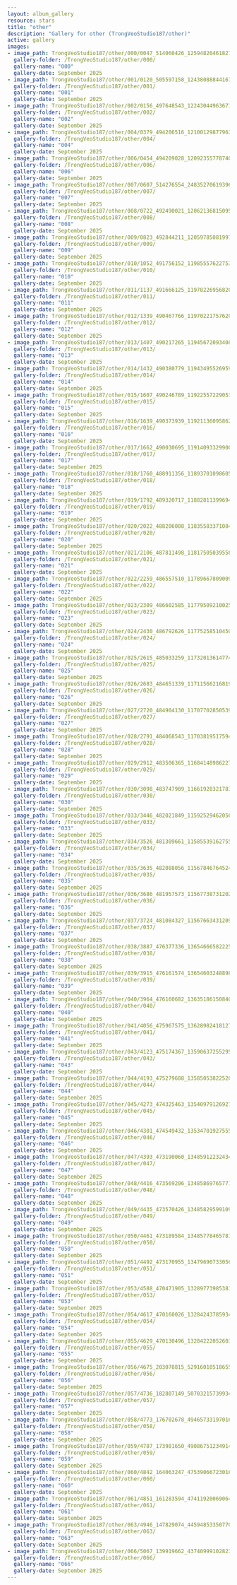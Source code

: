 ```yaml
---
layout: album_gallery
resource: stars
title: "other"
description: "Gallery for other (TrongVeoStudio187/other)"
active: gallery
images:
- image_path: TrongVeoStudio187/other/000/0047_514060426_1259482046182733_5978119071894713932_n.jpg
  gallery-folder: /TrongVeoStudio187/other/000/
  gallery-name: "000"
  gallery-date: September 2025
- image_path: TrongVeoStudio187/other/001/0120_505597158_1243808884416716_6577077859848667353_n.jpg
  gallery-folder: /TrongVeoStudio187/other/001/
  gallery-name: "001"
  gallery-date: September 2025
- image_path: TrongVeoStudio187/other/002/0156_497648543_1224304496367155_5065808355780298916_n.jpg
  gallery-folder: /TrongVeoStudio187/other/002/
  gallery-name: "002"
  gallery-date: September 2025
- image_path: TrongVeoStudio187/other/004/0379_494206516_1210012987796306_5702364039565785973_n.jpg
  gallery-folder: /TrongVeoStudio187/other/004/
  gallery-name: "004"
  gallery-date: September 2025
- image_path: TrongVeoStudio187/other/006/0454_494209028_1209235577874047_5825167893126404696_n.jpg
  gallery-folder: /TrongVeoStudio187/other/006/
  gallery-name: "006"
  gallery-date: September 2025
- image_path: TrongVeoStudio187/other/007/0607_514276554_24835270619396562_6065895012340466374_n.jpg
  gallery-folder: /TrongVeoStudio187/other/007/
  gallery-name: "007"
  gallery-date: September 2025
- image_path: TrongVeoStudio187/other/008/0722_492490021_1206213681509570_5601517097808780508_n.jpg
  gallery-folder: /TrongVeoStudio187/other/008/
  gallery-name: "008"
  gallery-date: September 2025
- image_path: TrongVeoStudio187/other/009/0823_492844211_1205978508199754_8599722673314494860_n.jpg
  gallery-folder: /TrongVeoStudio187/other/009/
  gallery-name: "009"
  gallery-date: September 2025
- image_path: TrongVeoStudio187/other/010/1052_491756152_1198555762275362_8978376571427784696_n.jpg
  gallery-folder: /TrongVeoStudio187/other/010/
  gallery-name: "010"
  gallery-date: September 2025
- image_path: TrongVeoStudio187/other/011/1137_491666125_1197822695682002_8576675464789614524_n.jpg
  gallery-folder: /TrongVeoStudio187/other/011/
  gallery-name: "011"
  gallery-date: September 2025
- image_path: TrongVeoStudio187/other/012/1339_490467766_1197022175762054_4249596615303954286_n.jpg
  gallery-folder: /TrongVeoStudio187/other/012/
  gallery-name: "012"
  gallery-date: September 2025
- image_path: TrongVeoStudio187/other/013/1407_490217265_1194567209340884_5044352009269187713_n.jpg
  gallery-folder: /TrongVeoStudio187/other/013/
  gallery-name: "013"
  gallery-date: September 2025
- image_path: TrongVeoStudio187/other/014/1432_490380779_1194349552695983_415630430532892384_n.jpg
  gallery-folder: /TrongVeoStudio187/other/014/
  gallery-name: "014"
  gallery-date: September 2025
- image_path: TrongVeoStudio187/other/015/1607_490246789_1192255722905366_6622289865860341995_n.jpg
  gallery-folder: /TrongVeoStudio187/other/015/
  gallery-name: "015"
  gallery-date: September 2025
- image_path: TrongVeoStudio187/other/016/1639_490373939_1192113609586244_8411539447053138598_n.jpg
  gallery-folder: /TrongVeoStudio187/other/016/
  gallery-name: "016"
  gallery-date: September 2025
- image_path: TrongVeoStudio187/other/017/1662_490030695_1191409332990005_3845599657976489466_n.jpg
  gallery-folder: /TrongVeoStudio187/other/017/
  gallery-name: "017"
  gallery-date: September 2025
- image_path: TrongVeoStudio187/other/018/1760_488911356_1189370109860594_6672744339215339120_n.jpg
  gallery-folder: /TrongVeoStudio187/other/018/
  gallery-name: "018"
  gallery-date: September 2025
- image_path: TrongVeoStudio187/other/019/1792_489320717_1188281139969491_1665553338562122379_n.jpg
  gallery-folder: /TrongVeoStudio187/other/019/
  gallery-name: "019"
  gallery-date: September 2025
- image_path: TrongVeoStudio187/other/020/2022_488206008_1183558337108438_1212044908027104027_n.jpg
  gallery-folder: /TrongVeoStudio187/other/020/
  gallery-name: "020"
  gallery-date: September 2025
- image_path: TrongVeoStudio187/other/021/2106_487811498_1181750503955888_471584907092042031_n.jpg
  gallery-folder: /TrongVeoStudio187/other/021/
  gallery-name: "021"
  gallery-date: September 2025
- image_path: TrongVeoStudio187/other/022/2259_486557510_1178966780900927_6991228129100015467_n.jpg
  gallery-folder: /TrongVeoStudio187/other/022/
  gallery-name: "022"
  gallery-date: September 2025
- image_path: TrongVeoStudio187/other/023/2309_486602585_1177950921002513_3629160938348071742_n.jpg
  gallery-folder: /TrongVeoStudio187/other/023/
  gallery-name: "023"
  gallery-date: September 2025
- image_path: TrongVeoStudio187/other/024/2430_486792626_1177525851045020_6024920736212004572_n.jpg
  gallery-folder: /TrongVeoStudio187/other/024/
  gallery-name: "024"
  gallery-date: September 2025
- image_path: TrongVeoStudio187/other/025/2615_485033259_1173201361477469_3861262155818854503_n.jpg
  gallery-folder: /TrongVeoStudio187/other/025/
  gallery-name: "025"
  gallery-date: September 2025
- image_path: TrongVeoStudio187/other/026/2683_484651339_1171156621681943_2414522111311722166_n.jpg
  gallery-folder: /TrongVeoStudio187/other/026/
  gallery-name: "026"
  gallery-date: September 2025
- image_path: TrongVeoStudio187/other/027/2720_484904130_1170770285053910_158828182726221000_n.jpg
  gallery-folder: /TrongVeoStudio187/other/027/
  gallery-name: "027"
  gallery-date: September 2025
- image_path: TrongVeoStudio187/other/028/2791_484068543_1170381951759410_3057771616981618162_n.jpg
  gallery-folder: /TrongVeoStudio187/other/028/
  gallery-name: "028"
  gallery-date: September 2025
- image_path: TrongVeoStudio187/other/029/2912_483506365_1168414898622782_1444289631628130049_n.jpg
  gallery-folder: /TrongVeoStudio187/other/029/
  gallery-name: "029"
  gallery-date: September 2025
- image_path: TrongVeoStudio187/other/030/3098_483747909_1166192832178322_5194775711503976150_n.jpg
  gallery-folder: /TrongVeoStudio187/other/030/
  gallery-name: "030"
  gallery-date: September 2025
- image_path: TrongVeoStudio187/other/033/3446_482021849_1159252946205644_6672754710945203553_n.jpg
  gallery-folder: /TrongVeoStudio187/other/033/
  gallery-name: "033"
  gallery-date: September 2025
- image_path: TrongVeoStudio187/other/034/3526_481309661_1158553916275547_877544474705761220_n.jpg
  gallery-folder: /TrongVeoStudio187/other/034/
  gallery-name: "034"
  gallery-date: September 2025
- image_path: TrongVeoStudio187/other/035/3635_482088056_1156784676452471_8144862296907553430_n.jpg
  gallery-folder: /TrongVeoStudio187/other/035/
  gallery-name: "035"
  gallery-date: September 2025
- image_path: TrongVeoStudio187/other/036/3686_481957573_1156773873120218_6804654375565018984_n.jpg
  gallery-folder: /TrongVeoStudio187/other/036/
  gallery-name: "036"
  gallery-date: September 2025
- image_path: TrongVeoStudio187/other/037/3724_481084327_1156766343120971_8497670216721777955_n.jpg
  gallery-folder: /TrongVeoStudio187/other/037/
  gallery-name: "037"
  gallery-date: September 2025
- image_path: TrongVeoStudio187/other/038/3887_476377336_1365466658222554_2917102517908125662_n.jpg
  gallery-folder: /TrongVeoStudio187/other/038/
  gallery-name: "038"
  gallery-date: September 2025
- image_path: TrongVeoStudio187/other/039/3915_476161574_1365460324889854_6715373684831728824_n.jpg
  gallery-folder: /TrongVeoStudio187/other/039/
  gallery-name: "039"
  gallery-date: September 2025
- image_path: TrongVeoStudio187/other/040/3964_476160682_1363518615084025_1312857693533297687_n.jpg
  gallery-folder: /TrongVeoStudio187/other/040/
  gallery-name: "040"
  gallery-date: September 2025
- image_path: TrongVeoStudio187/other/041/4056_475967575_1362898241812729_1138599331438066160_n.jpg
  gallery-folder: /TrongVeoStudio187/other/041/
  gallery-name: "041"
  gallery-date: September 2025
- image_path: TrongVeoStudio187/other/043/4123_475174367_1359063725529514_5745316752091646486_n.jpg
  gallery-folder: /TrongVeoStudio187/other/043/
  gallery-name: "043"
  gallery-date: September 2025
- image_path: TrongVeoStudio187/other/044/4193_475279688_1358505382252015_3646881402517956399_n.jpg
  gallery-folder: /TrongVeoStudio187/other/044/
  gallery-name: "044"
  gallery-date: September 2025
- image_path: TrongVeoStudio187/other/045/4273_474325463_1354097912692762_5522444455297981297_n.jpg
  gallery-folder: /TrongVeoStudio187/other/045/
  gallery-name: "045"
  gallery-date: September 2025
- image_path: TrongVeoStudio187/other/046/4301_474549432_1353470192755534_3747804731385342710_n.jpg
  gallery-folder: /TrongVeoStudio187/other/046/
  gallery-name: "046"
  gallery-date: September 2025
- image_path: TrongVeoStudio187/other/047/4393_473190060_1348591223243431_4360063547414387985_n.jpg
  gallery-folder: /TrongVeoStudio187/other/047/
  gallery-name: "047"
  gallery-date: September 2025
- image_path: TrongVeoStudio187/other/048/4416_473569206_1348586976577189_8666860124443598190_n.jpg
  gallery-folder: /TrongVeoStudio187/other/048/
  gallery-name: "048"
  gallery-date: September 2025
- image_path: TrongVeoStudio187/other/049/4435_473570426_1348582959910924_774146571607509123_n.jpg
  gallery-folder: /TrongVeoStudio187/other/049/
  gallery-name: "049"
  gallery-date: September 2025
- image_path: TrongVeoStudio187/other/050/4461_473189584_1348577846578102_6409784422161362613_n.jpg
  gallery-folder: /TrongVeoStudio187/other/050/
  gallery-name: "050"
  gallery-date: September 2025
- image_path: TrongVeoStudio187/other/051/4492_473170955_1347969073305646_7248714276321419665_n.jpg
  gallery-folder: /TrongVeoStudio187/other/051/
  gallery-name: "051"
  gallery-date: September 2025
- image_path: TrongVeoStudio187/other/053/4588_470471905_1328977398538147_840622128655727892_n.jpg
  gallery-folder: /TrongVeoStudio187/other/053/
  gallery-name: "053"
  gallery-date: September 2025
- image_path: TrongVeoStudio187/other/054/4617_470160026_1328424378593449_3537850405015122554_n.jpg
  gallery-folder: /TrongVeoStudio187/other/054/
  gallery-name: "054"
  gallery-date: September 2025
- image_path: TrongVeoStudio187/other/055/4629_470130496_1328422205260333_8514822544766373497_n.jpg
  gallery-folder: /TrongVeoStudio187/other/055/
  gallery-name: "055"
  gallery-date: September 2025
- image_path: TrongVeoStudio187/other/056/4675_203078815_529160105186551_1463563667608133411_n.jpg
  gallery-folder: /TrongVeoStudio187/other/056/
  gallery-name: "056"
  gallery-date: September 2025
- image_path: TrongVeoStudio187/other/057/4736_182807149_507032157399346_389414430616826979_n.jpg
  gallery-folder: /TrongVeoStudio187/other/057/
  gallery-name: "057"
  gallery-date: September 2025
- image_path: TrongVeoStudio187/other/058/4773_176702678_494657331970162_7825234345069296131_n.jpg
  gallery-folder: /TrongVeoStudio187/other/058/
  gallery-name: "058"
  gallery-date: September 2025
- image_path: TrongVeoStudio187/other/059/4787_173981650_490867512349144_1557843734136857200_n.jpg
  gallery-folder: /TrongVeoStudio187/other/059/
  gallery-name: "059"
  gallery-date: September 2025
- image_path: TrongVeoStudio187/other/060/4842_164063247_475390667230162_9213609567665399280_n.jpg
  gallery-folder: /TrongVeoStudio187/other/060/
  gallery-name: "060"
  gallery-date: September 2025
- image_path: TrongVeoStudio187/other/061/4851_161283594_474119200690642_818542028742741350_n.jpg
  gallery-folder: /TrongVeoStudio187/other/061/
  gallery-name: "061"
  gallery-date: September 2025
- image_path: TrongVeoStudio187/other/063/4946_147829074_445948533507709_4820187443122665984_n.jpg
  gallery-folder: /TrongVeoStudio187/other/063/
  gallery-name: "063"
  gallery-date: September 2025
- image_path: TrongVeoStudio187/other/066/5067_139919662_437409991028230_2014433386136976171_n.jpg
  gallery-folder: /TrongVeoStudio187/other/066/
  gallery-name: "066"
  gallery-date: September 2025
---
```

